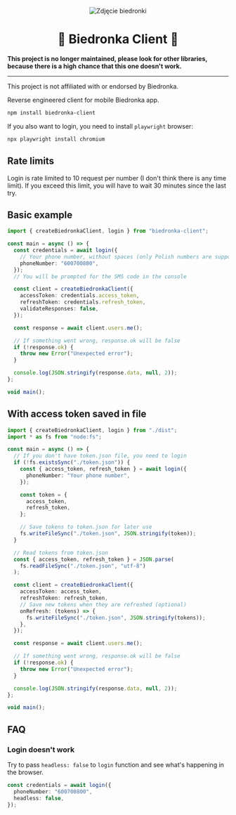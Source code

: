 <p align="center">
<img src="https://upload.wikimedia.org/wikipedia/commons/thumb/d/de/BIEDRONA.JPG/240px-BIEDRONA.JPG" alt="Zdjęcie biedronki" />
  <h1 align="center">🐞 Biedronka Client 🐞</h1>
</p>

**This project is no longer maintained, please look for other libraries, because there is a high chance that this one doesn't work.**

<hr />

This project is not affiliated with or endorsed by Biedronka.

Reverse engineered client for mobile Biedronka app.

```sh
npm install biedronka-client
```

If you also want to login, you need to install `playwright` browser:

```sh
npx playwright install chromium
```

## Rate limits

Login is rate limited to 10 request per number (I don't think there is any time limit). If you exceed this limit, you will have to wait 30 minutes since the last try.

## Basic example

```typescript
import { createBiedronkaClient, login } from "biedronka-client";

const main = async () => {
  const credentials = await login({
    // Your phone number, without spaces (only Polish numbers are supported)
    phoneNumber: "600700800",
  });
  // You will be prompted for the SMS code in the console

  const client = createBiedronkaClient({
    accessToken: credentials.access_token,
    refreshToken: credentials.refresh_token,
    validateResponses: false,
  });

  const response = await client.users.me();

  // If something went wrong, response.ok will be false
  if (!response.ok) {
    throw new Error("Unexpected error");
  }

  console.log(JSON.stringify(response.data, null, 2));
};

void main();
```

## With access token saved in file

```typescript
import { createBiedronkaClient, login } from "./dist";
import * as fs from "node:fs";

const main = async () => {
  // If you don't have token.json file, you need to login
  if (!fs.existsSync("./token.json")) {
    const { access_token, refresh_token } = await login({
      phoneNumber: "Your phone number",
    });

    const token = {
      access_token,
      refresh_token,
    };

    // Save tokens to token.json for later use
    fs.writeFileSync("./token.json", JSON.stringify(token));
  }

  // Read tokens from token.json
  const { access_token, refresh_token } = JSON.parse(
    fs.readFileSync("./token.json", "utf-8")
  );

  const client = createBiedronkaClient({
    accessToken: access_token,
    refreshToken: refresh_token,
    // Save new tokens when they are refreshed (optional)
    onRefresh: (tokens) => {
      fs.writeFileSync("./token.json", JSON.stringify(tokens));
    },
  });

  const response = await client.users.me();

  // If something went wrong, response.ok will be false
  if (!response.ok) {
    throw new Error("Unexpected error");
  }

  console.log(JSON.stringify(response.data, null, 2));
};

void main();
```

## FAQ

### Login doesn't work

Try to pass `headless: false` to `login` function and see what's happening in the browser.

```typescript
const credentials = await login({
  phoneNumber: "600700800",
  headless: false,
});
```
